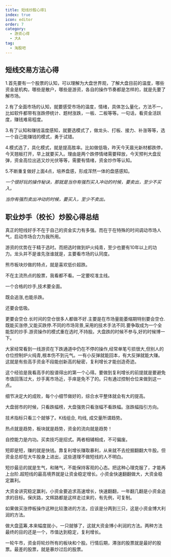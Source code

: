 ```yaml
---  
title: 短线炒股心得1  
index: true  
icon: editor  
order: 7  
category:  
  - 游资心得  
  - 大A  
tag:  
  - 淘股吧  
---  
```


## 短线交易方法心得  

1.首先要有一个股票的认知，可以理解为大盘世界观，了解大盘目前的温度，哪些资金是机构，哪些是散户，哪些是游资，各自的操作节奏都是怎样的，就是先要了解市场。  

2.有了全面市场的认知，就要感受市场的温度，情绪，具体怎么量化，方法不一，比如软件都带有涨跌停统计、题材涨跌，一板、二板等等。一句话，看资金活跃度，赚钱难易程度。  

3.有了认知和赚钱温度感知，就要选模式了，做龙头、打板、接力、补涨等等，选一个自己能赚钱的模式，勇于试错。  

4.模式选了，具化模式，就是提高胜率。比如做低吸，昨天今天晨光新材都跌停，今天翘板打开，早上就要买入。理由是两个跌停情绪需要释放，今天预判大盘反弹，资金高位出逃又炒光伏等等，需要有情绪，资金炒作等认知。  

5.不断重复做好上面4点，培养盘感，形成浑然一体的盘感感知。  

*一个很好玩的操作秘诀，那就是当你有强烈买入冲动的时候，要卖出，至少不买入。*  

*当你有强烈卖出冲动的时候，要买入，至少不卖出。*  

## 职业炒手（校长）炒股心得总结  

真正的短线好手不在于自己的资金实力有多强。而在于在特殊的时间调动市场人气，启动市场合力为我所用。  

游资的优势在于精于选时。而把选时做到炉火纯青，至少也要有10年以上的功力。龙头并不是谁先涨谁就是，主要看市场的认同度。  

熊市板块炒做的特点，就是喜欢低价超跌。  

不在主流热点的股票，我看都不看。一定要咬准主线。  

一个合格的炒手,技术要全面。  

既会追涨,也能杀跌。  

还要会低吸。  

更要会空仓.长时间的空仓很多人都做不好.主要是在市场量能萎缩期特别要会空仓.既能买涨停,又能买跌停.不同的市场背景,采用的技术手法不同.要争取成为一个全能型的炒手.游资操作的模式重在选时,不持股。大盘跌的时候不参与,好的时候博一下。  

大家经常看到一线游资在下跌通道中仍在不停的操作,经常单笔亏损很大,但别人的仓位控制炉火纯青,根本伤不到元气。一有小反弹就能回本，有大反弹就能大赚。这就是有些高手资金不段能创新高的秘密，复利增长才能创造奇迹。  

这个经验是我看高手的股谱得出的第一个心得。要做到复利增长的前提就是要避免市值回落过大，炒手离市场近，手痒是免不了的。只有通过控制仓位来做到这一点。  

细节决定大的成败，每个小细节做好的，综合水平整体就会有大的提高。  

大盘弱市的时候，只看跌幅榜，大盘强势只看涨幅不看跌幅。涨跌幅指引方向。  

技术指标只看三个就够了。K线组合, 均线, 成交量所谓趋势。  

热点就是趋势，板块就是趋势，资金的流向就是趋势！  

自控能力是内功。买卖技巧是招式。两者相辅相成，不可偏废。  

短即是短，赚的就是快钱。靠复利增长赚取暴利，从来就不去挖掘翻翻大牛股。但资金总却在大牛股身上进出，这些道理不做短线的人不明白。  

短炒最忌的就是生气，和赌气，不能保持客观的心态。把这种心理克服了，才能再上台阶.超短线的最高境界就是让资金稳定增长。小资金快速翻翻做大，大资金稳定赢利。  

大资金讲究稳定赢利，小资金要追求高速增长，快速翻翻，一年翻几翻是小资金追求的目标。保庆路，文辉路都是这样走过来的，有先例，可复制。  

如果做买涨停板操作这种比较激进的方法，应该是分两到三只，这是小资金博大利润的方法。  

做大盘蓝筹,本来幅度就小，一只就够了，这就大资金博小利润的方法。两种方法最终的目的还是一个，市值达到稳定，复利增长。  

一轮牛市，资金将轮炒所有的板块和个股。行情后期，滞涨的股票就是最好的股票。最差的股票，就是暴炒过后的股票。  
